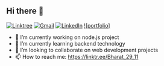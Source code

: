## Hi there 👋


[![Linktree](https://img.shields.io/badge/-TELEGRAM-2CA5E0?style=for-the-badge&logo=telegram&logoColor=white)](https://linktr.ee/Bharat_29_11)
[![Gmail](https://img.shields.io/badge/-GMAIL-D14836?style=for-the-badge&logo=gmail&logoColor=white)](mailto:bbjee2019@gmail.com)
[![LinkedIn](https://img.shields.io/badge/-LINKEDIN-0077B5?style=for-the-badge&logo=linkedin&logoColor=white)](https://www.linkedin.com/in/bhushan9473)
[![portfolio]](https://ibharatbhushan.netlify.app/)





- 🔭 I’m currently working on node.js project
- 🌱 I’m currently learning backend technology
- 👯 I’m looking to collaborate on web development projects
- 📫 How to reach me: https://linktr.ee/Bharat_29_11
